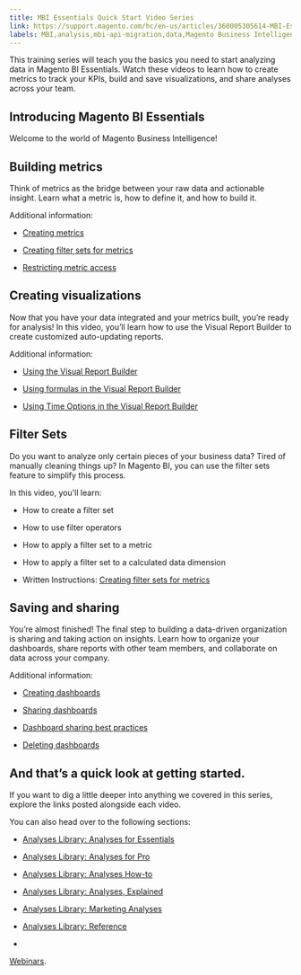 ```yaml
---
title: MBI Essentials Quick Start Video Series
link: https://support.magento.com/hc/en-us/articles/360005305614-MBI-Essentials-Quick-Start-Video-Series
labels: MBI,analysis,mbi-api-migration,data,Magento Business Intelligence,how to,reports
---
```


This training series will teach you the basics you need to start analyzing data in Magento BI Essentials. Watch these videos to learn how to create metrics to track your KPIs, build and save visualizations, and share analyses across your team.

## Introducing Magento BI Essentials

Welcome to the world of Magento Business Intelligence!

## Building metrics

Think of metrics as the bridge between your raw data and actionable insight. Learn what a metric is, how to define it, and how to build it.

Additional information:

* [Creating metrics](https://support.magento.com/hc/en-us/articles/360016504592-Creating-metrics)

* [Creating filter sets for metrics](https://support.magento.com/hc/en-us/articles/360016505492-Creating-filter-sets-for-metrics)

* [Restricting metric access](https://support.magento.com/hc/en-us/articles/360016731211-Restricting-metric-access)

## Creating visualizations

Now that you have your data integrated and your metrics built, you’re ready for analysis! In this video, you’ll learn how to use the Visual Report Builder to create customized auto-updating reports.

Additional information:

* [Using the Visual Report Builder](https://support.magento.com/hc/en-us/articles/360016730831-Using-the-Report-Builder)

* [Using formulas in the Visual Report Builder](https://support.magento.com/hc/en-us/articles/360016505792-Using-formulas-in-the-Report-Builder)

* [Using Time Options in the Visual Report Builder](https://support.magento.com/hc/en-us/articles/360016505432-Using-Time-Options-in-the-Report-Builder)

## Filter Sets

Do you want to analyze only certain pieces of your business data? Tired of manually cleaning things up? In Magento BI, you can use the filter sets feature to simplify this process.

In this video, you'll learn:

* How to create a filter set

* How to use filter operators

* How to apply a filter set to a metric

* How to apply a filter set to a calculated data dimension

* Written Instructions: [Creating filter sets for metrics](https://support.magento.com/hc/en-us/articles/360016505492)

## Saving and sharing

You’re almost finished! The final step to building a data-driven organization is sharing and taking action on insights. Learn how to organize your dashboards, share reports with other team members, and collaborate on data across your company.

Additional information:

* [Creating dashboards](https://support.magento.com/hc/en-us/articles/360016730891-Creating-Dashboards)

* [Sharing dashboards](https://support.magento.com/hc/en-us/articles/360016505012-Sharing-dashboards-with-other-users)

* [Dashboard sharing best practices](https://support.magento.com/hc/en-us/articles/360016730851-Dashboard-sharing-best-practices)

* [Deleting dashboards](https://support.magento.com/hc/en-us/articles/360016731531-Deleting-Dashboards)

## And that’s a quick look at getting started.

If you want to dig a little deeper into anything we covered in this series, explore the links posted alongside each video.

You can also head over to the following sections:

* [Analyses Library: Analyses for Essentials](https://support.magento.com/hc/en-us/sections/360003107712-Analyses-Library-Analyses-for-Essentials)

* [Analyses Library: Analyses for Pro](https://support.magento.com/hc/en-us/sections/360003113491-Analyses-Library-Analyses-for-Pro)

* [Analyses Library: Analyses How-to](https://support.magento.com/hc/en-us/sections/360003107732-Analyses-Library-Analyses-How-to)

* [Analyses Library: Analyses, Explained](https://support.magento.com/hc/en-us/sections/360003113511-Analyses-Library-Analyses-Explained)

* [Analyses Library: Marketing Analyses](https://support.magento.com/hc/en-us/sections/360003113531-Analyses-Library-Marketing-Analyses-)

* [Analyses Library: Reference](https://support.magento.com/hc/en-us/sections/360003107792-Analyses-Library-Reference)

* 
[Webinars](https://support.magento.com/hc/en-us/sections/360003077951-Webinars).

